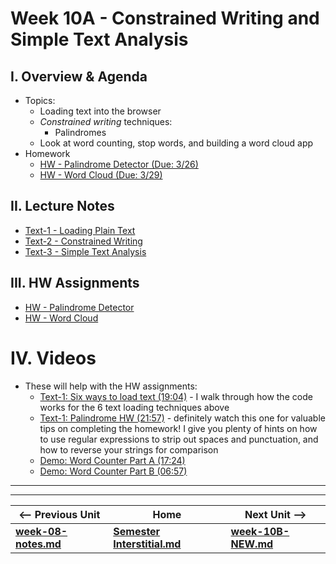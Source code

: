 # Week 10A - Constrained Writing and Simple Text Analysis

## I. Overview & Agenda

- Topics:
  - Loading text into the browser
  - *Constrained writing* techniques:
    - Palindromes
  - Look at word counting, stop words, and building a word cloud app
- Homework
  - [HW - Palindrome Detector (Due: 3/26)](https://github.com/tonethar/IGME-330-Master/blob/master/notes/HW-palindrome-detector.md)
  - [HW - Word Cloud (Due: 3/29)](https://github.com/tonethar/IGME-330-Master/blob/master/notes/HW-word-cloud.md)

## II. Lecture Notes
- [Text-1 - Loading Plain Text](https://github.com/tonethar/IGME-330-Master/blob/master/notes/text-1.md)
- [Text-2 - Constrained Writing](https://github.com/tonethar/IGME-330-Master/blob/master/notes/text-2.md)
- [Text-3 - Simple Text Analysis](https://github.com/tonethar/IGME-330-Master/blob/master/notes/text-3.md)

## III. HW Assignments
- [HW - Palindrome Detector](https://github.com/tonethar/IGME-330-Master/blob/master/notes/HW-palindrome-detector.md)
- [HW - Word Cloud](https://github.com/tonethar/IGME-330-Master/blob/master/notes/HW-word-cloud.md)

# IV. Videos
- These will help with the HW assignments:
  - [Text-1: Six ways to load text (19:04)](https://video.rit.edu/Watch/text-1-six-ways-to-load-text) - I walk through how the code works for the 6 text loading techniques above
  - [Text-1: Palindrome HW (21:57)](https://video.rit.edu/Watch/text-1-palindrome-HW) - definitely watch this one for valuable tips on completing the homework! I give you plenty of hints on how to use regular expressions to strip out spaces and punctuation, and how to reverse your strings for comparison
  - [Demo: Word Counter Part A (17:24)](https://video.rit.edu/Watch/text-3-word-counter-part-A)
  - [Demo: Word Counter Part B (06:57)](https://video.rit.edu/Watch/text-3-word-counter-part-B)

<hr><hr>

| <-- Previous Unit | Home | Next Unit -->
| --- | --- | --- 
| [**week-08-notes.md**](week-08-notes.md)     |  [**Semester Interstitial.md**](../interstitial.md.md) | [**week-10B-NEW.md**](week-10B-NEW.md)
